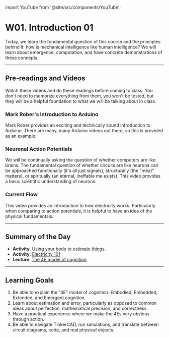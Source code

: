 import YouTube from '@site/src/components/YouTube';

# W01. Introduction 01
Today, we learn the fundamental question of this course and the principles behind it: how is mechanical intelligence like human intelligence? We will learn about emergence, computation, and have concrete demonstrations of these concepts.

---
## Pre-readings and Videos
Watch these videos and do these readings before coming to class. You don't need to memorize everything from them, you won't be tested, but they will be a helpful foundation to what we will be talking about in class.

### Mark Rober's Introduction to Arduino
<YouTube id="yi29dbPnu28" />
Mark Rober provides an exciting and technically sound introduction to Arduino. There are many, many Arduino videos out there, so this is provided as an example.

### Neuronal Action Potentials
<YouTube id="oa6rvUJlg7o" />
We will be continually asking the question of whether computers are like brains. The fundamental question of whether circuits are like neurons can be approached functionally (it's all just signals), structurally (the "meat" matters), or spiritually (an eternal, ineffable me exists). This video provides a basic scientific understanding of neurons.

### Current Flow
<YouTube id="6xhqMDMMgz0" />
This video provides an introduction to how electricity works. Particularly when comparing to action potentials, it is helpful to have an idea of the physical fundamentals.

---
## Summary of the Day

- **Activity**. [Using your body to estimate things](/docs/concepts/teaching/activities/activity-00-estimation.md).
- **Activity**. [Electricity 101](/docs/concepts/teaching/activities/activity-00-electricity.mdx)
- **Lecture**. [The 4E model of cognition](/docs/concepts/teaching/lessons/lesson-00-4e.md).

---
## Learning Goals
1. Be able to explain the "4E" model of cognition: Embodied, Embedded, Extended, and Emergent cognition.
2. Learn about estimation and error, particularly as opposed to common ideas about perfection, mathematical precision, and correctness.
3. Have a practical experience where we make the 4Es very obvious through action.
4. Be able to navigate TinkerCAD, run simulations, and translate between circuit diagrams, code, and real physical objects.